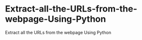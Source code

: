 # Extract-all-the-URLs-from-the-webpage-Using-Python
Extract all the URLs from the webpage Using Python
